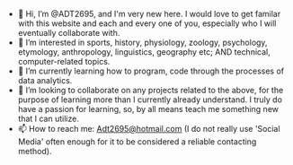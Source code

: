 - 👋 Hi, I’m @ADT2695, and I'm very new here. I would love to get familar with this website and each and every one of you, especially who I will eventually collaborate with.
- 👀 I’m interested in sports, history, physiology, zoology, psychology, etymology, anthropology, linguistics, geography etc; AND technical, computer-related topics.
- 🌱 I’m currently learning how to program, code through the processes of data analytics.
- 💞️ I’m looking to collaborate on any projects related to the above, for the purpose of learning more than I currently already understand. I truly do have a passion for learning, so, by all means teach me something new that I can utilize.
- 📫 How to reach me: Adt2695@hotmail.com (I do not really use 'Social Media' often enough for it to be considered a reliable contacting method).

<!---
ADT2695/ADT2695 is a ✨ special ✨ repository because its `README.md` (this file) appears on your GitHub profile.
You can click the Preview link to take a look at your changes.
--->
